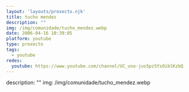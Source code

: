 ```yaml
---
layout: 'layouts/proxecto.njk'
title: tucho mendez
description: ""
img: /img/comunidade/tucho_mendez.webp
date: 2006-04-16 10:39:05
platform: youtube
type: proxecto
tags:
  - youtube
redes:
  youtube: https://www.youtube.com/channel/UC_uno-jus5pzSYsOiblKzbQ
---
```

description: ""
img: /img/comunidade/tucho_mendez.webp
